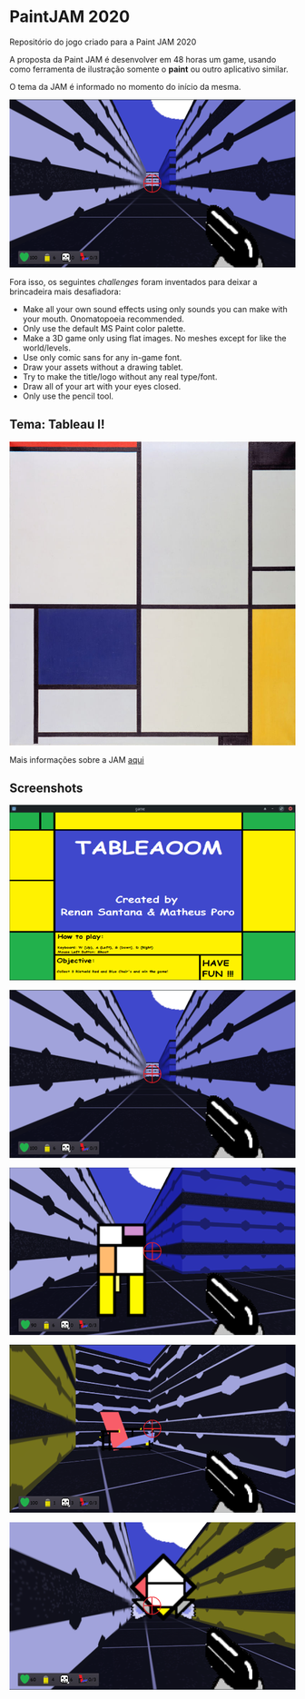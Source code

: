 # PaintJAM 2020

Repositório do jogo criado para a Paint JAM 2020

A proposta da Paint JAM é desenvolver em 48 horas um game, usando como ferramenta de ilustração somente o **paint** ou outro aplicativo similar.

O tema da JAM é informado no momento do início da mesma.

![screenshot](https://github.com/Doc-McCoy/paint-jam-2020/blob/master/screenshots/02.png)

Fora isso, os seguintes *challenges* foram inventados para deixar a brincadeira mais desafiadora:

- Make all your own sound effects using only sounds you can make with your mouth. Onomatopoeia recommended.
- Only use the default MS Paint color palette.
- Make a 3D game only using flat images. No meshes except for like the world/levels.
- Use only comic sans for any in-game font.
- Draw your assets without a drawing tablet.
- Try to make the title/logo without any real type/font.
- Draw all of your art with your eyes closed.
- Only use the pencil tool.


## Tema: Tableau I!

![tema](https://github.com/Doc-McCoy/paint-jam-2020/blob/master/tableau.jpg)

Mais informações sobre a JAM [aqui](https://itch.io/jam/paint-jam-2020)

## Screenshots

![01](https://github.com/Doc-McCoy/paint-jam-2020/blob/master/screenshots/01.png)

![02](https://github.com/Doc-McCoy/paint-jam-2020/blob/master/screenshots/02.png)

![03](https://github.com/Doc-McCoy/paint-jam-2020/blob/master/screenshots/03.png)

![04](https://github.com/Doc-McCoy/paint-jam-2020/blob/master/screenshots/04.png)

![05](https://github.com/Doc-McCoy/paint-jam-2020/blob/master/screenshots/05.png)
